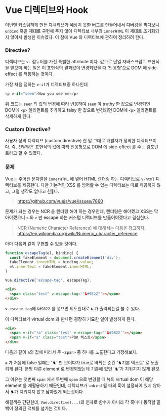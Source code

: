 # Vue 디렉티브와 Hook

이번엔 커스텀하게 만든 디렉티브가 예상치 못한 버그를 만들어내서 디버깅을 찍다보니 `unbind` 훅을 제대로 구현해 주지 않아 디렉티브 내부의 `innerHTML` 이 제대로 초기화되지 않아서 발생한 이슈였다. 이 참에 Vue 와 디렉티브에 관하여 정리하려 한다.

### Directive?

디렉티브는 `v-` 접두어를 가진 특별한 attribute 이다. 값으로 단일 자바스크립트 표현식을 받으며 하는 일은 이 표현식의 결과값이 변경되었을 때 '반응형'으로 DOM 에 side-effect 를 적용하는 것이다.

가장 처음 접하는 `v-if`가 디렉티브중 하나인데

```javascript
<p v-if="seen">Now you see me</p>
```
위 코드는 `seen` 의 값의 변경에 따라 반응하여 `seen` 이 truthy 한 값으로 변경되면 DOM에 `<p>` 엘리먼트를 추가하고 falsy 한 값으로 변경되면 DOM에 `<p>` 엘리먼트를 삭제하게 된다.

### Custom Directive?

사용자 정의 디렉티브 (custom directive) 란 말 그대로 개발자가 정의한 디렉티브이다. 즉, 전달받은 표현식의 값에 따라 반응형으로 DOM 에 side-effect 를 주는 컴포넌트라고 할 수 있겠다.

### 문제

Vue는 주어진 문자열을 `innerHTML` 에 넣어 HTML 렌더링 하는 디렉티브로 `v-html` 디렉티브를 제공한다. 다만 기본적인 XSS 를 방어할 수 있는 디렉티브는 따로 제공하지 않고, 그럴 생각도 없다고 한다.

> https://github.com/vuejs/vue/issues/7860

문제가 되는 경우는 NCR 을 렌더링 해야 하는 경우인데, 렌더링은 해야겠고 XSS는 막아야겠으니 `<` 와 `>` 만 escape 하는 커스텀 디렉티브를 만들어야겠다고 결심한다.

> NCR (Numeric Character Reference) 에 대해서는 다음을 참고하자. https://en.wikipedia.org/wiki/Numeric_character_reference

아마 다음과 같이 구현할 수 있을 것이다.

```javascript
function escapeTag(el, binding) {
  const fakeElement = document.createElement('div');
  fakeElement.innerHTML = binding.value;
  el.innerText = fakeElement.innerHTML;
}

Vue.directive('escape-tag', escapeTag);
```

```HTML
<div>
  <span class="test" v-escape-tag='"&#9822"'></span>
</div>
```

`v-escape-tag`에 `&#9822` 를 넣으면 의도한대로 `♞` 가 출력되는걸 볼 수 있다.

이 디렉티브가 virtual dom 과 만나면 굉장히 기묘한 일이 발생하게 된다.

```HTML
<div>
  <span v-if="!a" class="test" v-escape-tag="'&#9822'"></span>
  <span v-if="a" class="test">기본 텍스트</span>
</div>
```

다음과 같이 `a`의 값에 따라서 두 `<span>` 중 하나를 노출한다고 가정해보자.

`a` 가 처음에 false 일때는 '♞' 만 보이다가 true로 바뀌는 순간 '♞기본 텍스트' 로 노출되게 된다.
분명 다른 element 로 변경되었는데 기존에 있던 '♞'가 지워지지 않게 된것.

그 이유는 첫번째 `span` 에서 두번째 `span` 으로 변경될 때 뷰의 virtual dom 이 해당 element 를 재활용하기 때문인데, 디렉티브가 `unbind` 될 때의 훅이 설정되어 있지 않아서 ♞가 지워지지 않고 남아있게 되는것이다.

해결책은 간단한데, `Vue.directive(...)`의 인자로 함수가 아니라 각 훅마다 동작할 콜백이 정의된 객체를 넘기는 것이다.
